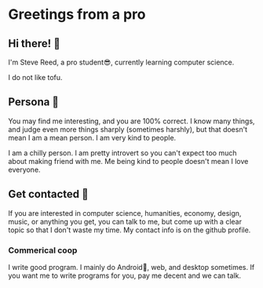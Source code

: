 # Greetings from a pro

## Hi there! 👏

I'm Steve Reed, a pro student😎, currently learning computer science.

I do not like tofu.

## Persona 👺

You may find me interesting, and you are 100% correct.
I know many things, and judge even more things sharply (sometimes harshly),
but that doesn't mean I am a mean person. I am very kind to people.

I am a chilly person. I am pretty introvert so you can't expect too much about
making friend with me. Me being kind to people doesn't mean I love everyone.

## Get contacted 📩

If you are interested in computer science, humanities, economy, design, music,
or anything you get, you can talk to me, but come up with a clear topic so that
I don't waste my time. My contact info is on the github profile.

### Commerical coop

I write good program. I mainly do Android🤖, web, and desktop sometimes.
If you want me to write programs for you, pay me decent and we can talk.

